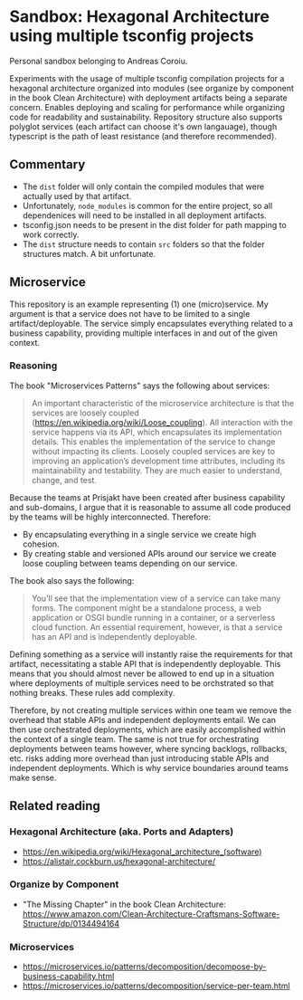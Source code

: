 # Sandbox: Hexagonal Architecture using multiple tsconfig projects
Personal sandbox belonging to Andreas Coroiu.

Experiments with the usage of multiple tsconfig compilation projects for a hexagonal architecture organized into modules (see organize by component in the book Clean Architecture) with deployment artifacts being a separate concern. Enables deploying and scaling for performance while organizing code for readability and sustainability. Repository structure also supports polyglot services (each artifact can choose it's own langauage), though typescript is the path of least resistance (and therefore recommended).

## Commentary
- The `dist` folder will only contain the compiled modules that were actually used by that artifact.
- Unfortunately, `node_modules` is common for the entire project, so all dependenices will need to be installed in all deployment artifacts.
- tsconfig.json needs to be present in the dist folder for path mapping to work correctly.
- The `dist` structure needs to contain `src` folders so that the folder structures match. A bit unfortunate.

## Microservice
This repository is an example representing (1) one (micro)service. My argument is that a service does not have to be limited to a single artifact/deployable. The service simply encapsulates everything related to a business capability, providing multiple interfaces in and out of the given context.

### Reasoning
The book "Microservices Patterns" says the following about services:

> An important characteristic of the microservice architecture is that the services are loosely coupled (https://en.wikipedia.org/wiki/Loose_coupling). All interaction with the service happens via its API, which encapsulates its implementation details. This enables the implementation of the  service to change without impacting its clients. Loosely coupled services are key to improving an application’s development time attributes, including its maintainability and testability. They are much easier to understand, change, and test.

Because the teams at Prisjakt have been created after business capability and sub-domains, I argue that it is reasonable to assume all code produced by the teams will be highly interconnected. Therefore: 

- By encapsulating everything in a single service we create high cohesion.
- By creating stable and versioned APIs around our service we create loose coupling between teams depending on our service.

The book also says the following:

> You’ll see that the implementation view of a service can take many forms. The component might be a standalone process, a web application or OSGI  bundle running in a container, or a serverless cloud function. An essential requirement, however, is that a service has an API and is independently deployable.

Defining something as a service will instantly raise the requirements for that artifact, necessitating a stable API that is independently deployable. This means that you should almost never be allowed to end up in a situation where deployments of multiple services need to be orchstrated so that nothing breaks. These rules add complexity.

Therefore, by not creating multiple services within one team we remove the overhead that stable APIs and independent deployments entail. We can then use orchestrated deployments, which are easily accomplished within the context of a single team. The same is not true for orchestrating deployments between teams however, where syncing backlogs, rollbacks, etc. risks adding more overhead than just introducing stable APIs and independent deployments. Which is why service boundaries around teams make sense.

## Related reading
### Hexagonal Architecture (aka. Ports and Adapters)
- https://en.wikipedia.org/wiki/Hexagonal_architecture_(software)
- https://alistair.cockburn.us/hexagonal-architecture/

### Organize by Component
- "The Missing Chapter" in the book Clean Architecture: https://www.amazon.com/Clean-Architecture-Craftsmans-Software-Structure/dp/0134494164

### Microservices
- https://microservices.io/patterns/decomposition/decompose-by-business-capability.html
- https://microservices.io/patterns/decomposition/service-per-team.html
